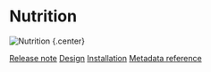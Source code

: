 # Nutrition

![Nutrition](resources/images/nutrition-package.png) {.center}

[Release note](#nutr-agg-release-note)
[Design](nutr-agg-design)
[Installation](nutr-agg-installation)
[Metadata reference](https://packages.dhis2.org/en/NUTR_AGG/1.0.1/DHIS2.38/NUTR_AGG_COMPLETE_1.0.1_DHIS2.38.xlsx)
